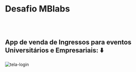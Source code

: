 # Desafio MBlabs
<br><br>

<h2>App de venda de Ingressos para eventos Universitários e Empresariais: ⬇️</h2>

<img src="../../assets/telalogin.jpg" alt="tela-login">




